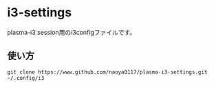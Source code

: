 # i3-settings
plasma-i3 session用のi3configファイルです。

## 使い方
```
git clone https://www.github.com/naoya0117/plasma-i3-settings.git ~/.config/i3
```
